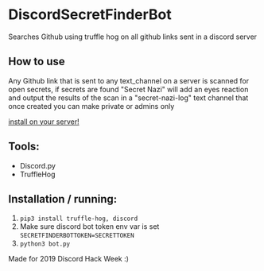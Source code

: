 # DiscordSecretFinderBot
Searches Github using truffle hog on all github links sent in a discord server

## How to use
Any Github link that is sent to any text_channel on a server is scanned for open secrets, if secrets are found "Secret Nazi" will add an eyes reaction and output the results of the scan in a "secret-nazi-log" text channel that once created you can make private or admins only

[install on your server!](https://discordapp.com/api/oauth2/authorize?client_id=593475505286545409&permissions=83024&scope=bot)

## Tools:
*   Discord.py
*   TruffleHog

## Installation / running:
1. ```pip3 install truffle-hog, discord```
2. Make sure discord bot token env var is set ```SECRETFINDERBOTTOKEN=SECRETTOKEN```
3. ```python3 bot.py ```

Made for 2019 Discord Hack Week :)
